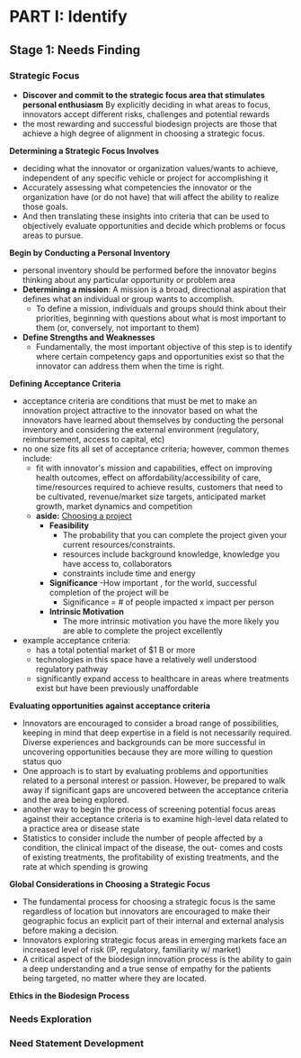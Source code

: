 # PART I: Identify
## Stage 1: Needs Finding 

### Strategic Focus 
- **Discover and commit to the strategic focus area that stimulates personal enthusiasm** By explicitly deciding in what areas to focus, innovators accept different risks, challenges and potential rewards
- the most rewarding and successful biodesign projects are those that achieve a high degree of alignment
in choosing a strategic focus.

**Determining a Strategic Focus Involves**
- deciding what the innovator or organization values/wants to achieve, independent of any specific vehicle or project for accomplishing it 
- Accurately assessing what competencies the innovator or the organization have (or do not have) that will affect the ability to realize those goals.
- And then translating these insights into criteria that can be used to objectively evaluate opportunities and decide which problems or focus areas to pursue.

**Begin by Conducting a Personal Inventory**
- personal inventory should be performed before the innovator begins thinking about any particular opportunity or problem area
- **Determining a mission**: A mission is a broad, directional aspiration that defines what an individual or group wants to accomplish.
  - To define a mission, individuals and groups should think about their priorities, beginning with questions about what is most important to them (or, conversely, not important to them) 
- **Define Strengths and Weaknesses**
  - Fundamentally, the most important objective of this step is to identify where certain competency gaps and opportunities exist so that the innovator can address them when the time is right. 

**Defining Acceptance Criteria**
- acceptance criteria are conditions that must be met to make an innovation project attractive to the innovator based on what the innovators have learned about themselves by conducting the personal inventory and considering the external environment (regulatory, reimbursement, access to capital, etc)
- no one size fits all set of acceptance criteria; however, common themes include: 
    - fit with innovator's mission and capabilities, effect on improving health outcomes, effect on affordability/accessibility of care, time/resources required to achieve results, customers that need to be cultivated, revenue/market size targets, anticipated market growth, market dynamics and competition 
  - **aside:** [Choosing a project](https://bitsandbrains.io/2018/08/31/sig-and-feas.html)
    - **Feasibility**
      - The probability that you can complete the project given your current resources/constraints.
      - resources include background knowledge, knowledge you have access to, collaborators
      - constraints include time and energy
    - **Significance**
       -How important , for the world, successful completion of the project will be
      - Significance = # of people impacted x impact per person
    - **Intrinsic Motivation**
      - The more intrinsic motivation you have the more likely you are able to complete the project excellently
- example acceptance criteria: 
  - has a total potential market of $1 B or more
  - technologies in this space have a relatively well understood regulatory pathway 
  - significantly expand access to healthcare in areas where treatments exist but have been previously unaffordable 
  
**Evaluating opportunities against acceptance criteria**
- Innovators are encouraged to consider a broad range of possibilities, keeping in mind that deep expertise in a field is not necessarily required. Diverse experiences and backgrounds can be more successful in uncovering opportunities because they are more willing to question status quo 
- One approach is to start by evaluating problems and opportunities related to a personal interest or passion. However, be prepared to walk away if significant gaps are uncovered between the acceptance criteria and the area being explored.
- another way to begin the process of screening potential focus areas against their acceptance criteria is to examine high-level data related to a practice area or disease state
- Statistics to consider include the number of people affected by a condition, the clinical impact of the disease, the out- comes and costs of existing treatments, the profitability of existing treatments, and the rate at which spending is growing 

**Global Considerations in Choosing a Strategic Focus**
- The fundamental process for choosing a strategic focus is the same regardless of location but innovators are encouraged to make their geographic focus an explicit part of their internal and external analysis before making a decision.
- Innovators exploring strategic focus areas in emerging markets face an increased level of risk (IP, regulatory, familiarity w/ market)
- A critical aspect of the biodesign innovation process is the ability to gain a deep understanding and a true sense of empathy for the patients being targeted, no matter where they are located. 


**Ethics in the Biodesign Process**

### Needs Exploration 


### Need Statement Development
